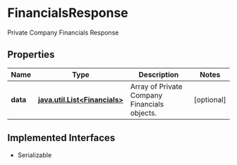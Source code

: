 

# FinancialsResponse

Private Company Financials Response

## Properties

Name | Type | Description | Notes
------------ | ------------- | ------------- | -------------
**data** | [**java.util.List&lt;Financials&gt;**](Financials.md) | Array of Private Company Financials objects. |  [optional]


## Implemented Interfaces

* Serializable



